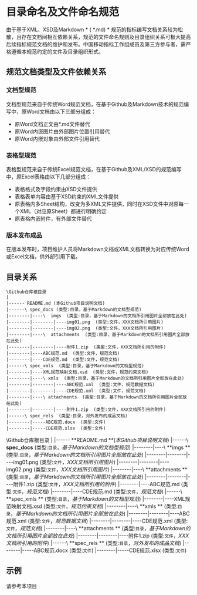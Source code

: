 # 目录命名及文件命名规范

由于基于XML、XSD及Markdown * ( \*.md) * 规范的指标编写文档关系较为松散，且存在文档间相互依赖关系，规范的文件命名规则及目录组织关系可极大提高后续指标规范文档的维护和发布。中国移动指标工作组成员及第三方参与者，需严格遵循本规范约定的文件及目录组织形式。



## 规范文档类型及文件依赖关系

### 文档型规范

文档型规范来自于传统Word规范文档，在基于Github及Markdown技术的规范编写中，原Word文档由以下三部分组成：

* 原Word文档正文由\*.md文件替代
* 原Word内嵌图片由外部图片位置引用替代
* 原Word内嵌对象由外部文件引用替代

### 表格型规范

表格型规范来自于传统Excel规范文档，在基于Github及XML/XSD的规范编写中，原Excel表格由以下几部分组成：

* 表格格式及字段约束由XSD文件提供
* 表格表单内容由基于XSD约束的XML文件提供
* 原表格内多Sheet结构，改变为多XML文件提供，同时在XSD文件中对原每一个XML（对应原Sheet）都进行明确约定
* 原表格内嵌附件，有外部文件替代

### 版本发布成品

在版本发布时，项目维护人员将Markdown文档或XML文档转换为对应传统Word或Excel文档，供外部引用下载。

## 目录关系

```
\Github仓库根目录
|
|------ README.md (本Github项目说明文档)
|------\ spec_docs (类型:目录，基于Markdown的文档型规范)
|--------|----\  imgs  (类型:目录，基于Markdown的文档所引用图片全部放在此处)
|--------|--------|----img01.png  (类型:文件，XXX文档所引用图片)
|--------|--------|----img02.png  (类型:文件，XXX文档所引用图片)
|--------|----\  attachments  (类型:目录，基于Markdown的文档所引用图片全部放在此处)
|--------|--------|----附件1.zip  (类型:文件，XXX文档所引用的附件)
|--------|----ABC规范.md  (类型:文件，规范文档)
|--------|----CDE规范.md  (类型:文件，规范文档)
|------\ spec_xmls  (类型:目录，基于Markdown的文档型规范)
|--------|----XML规范映射文档.xsd  (类型:文件，规范约束文档)
|--------|----\ xmls  (类型:目录，基于Markdown的文档所引用图片全部放在此处)
|--------|--------|----ABC规范.xml  (类型:文件，规范数据文档)
|--------|--------|----CDE规范.xml  (类型:文件，规范文档)
|--------|----\ attachments  (类型:目录，基于Markdown的文档所引用图片全部放在此处)
|--------|--------|----附件1.zip  (类型:文件，XXX文档所引用的附件)
|------\ spec_rels  (类型:目录，对外发布的成品文档)
|--------|-----ABC规范.docx  (类型:文件)
|--------|-----CDE规范.xlsx  (类型:文件)

```

\Github仓库根目录
|
|------ **README.md **(*本Github项目说明文档*)
|------\ **spec_docs** (类型:`目录`，*基于Markdown的文档型规范*)
|--------|----\  **imgs ** (类型:`目录`，*基于Markdown的文档所引用图片全部放在此处*)
|--------|--------|----img01.png  (类型:`文件`，*XXX文档所引用图片*)
|--------|--------|----img02.png  (类型:`文件`，*XXX文档所引用图片*)
|--------|----\  **attachments ** (类型:`目录`，*基于Markdown的文档所引用图片全部放在此处*)
|--------|--------|----附件1.zip  (类型:`文件`，*XXX文档所引用的附件*)
|--------|----ABC规范.md  (类型:`文件`，*规范文档*)
|--------|----CDE规范.md  (类型:`文件`，*规范文档*)
|------\ **spec_xmls ** (类型:`目录`，*基于Markdown的文档型规范*)
|--------|----XML规范映射文档.xsd  (类型:`文件`，*规范约束文档*)
|--------|----\ **xmls ** (类型:`目录`，*基于Markdown的文档所引用图片全部放在此处*)
|--------|--------|----ABC规范.xml  (类型:`文件`，*规范数据文档*)
|--------|--------|----CDE规范.xml  (类型:`文件`，*规范文档*)
|--------|----\ **attachments ** (类型:`目录`，*基于Markdown的文档所引用图片全部放在此处*)
|--------|--------|----附件1.zip  (类型:`文件`，*XXX文档所引用的附件*)
|------\ **spec_rels ** (类型:`目录`，*对外发布的成品文档*)
|--------|-----ABC规范.docx  (类型:`文件`)
|--------|-----CDE规范.xlsx  (类型:`文件`)


## 示例
请参考本项目

